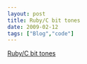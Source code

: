 ```yaml
---
layout: post
title: Ruby/C bit tones
date: 2009-02-12
tags: ["Blog","code"]
---
```


[Ruby/C bit tones](http://github.com/why/bloopsaphone/tree/master)